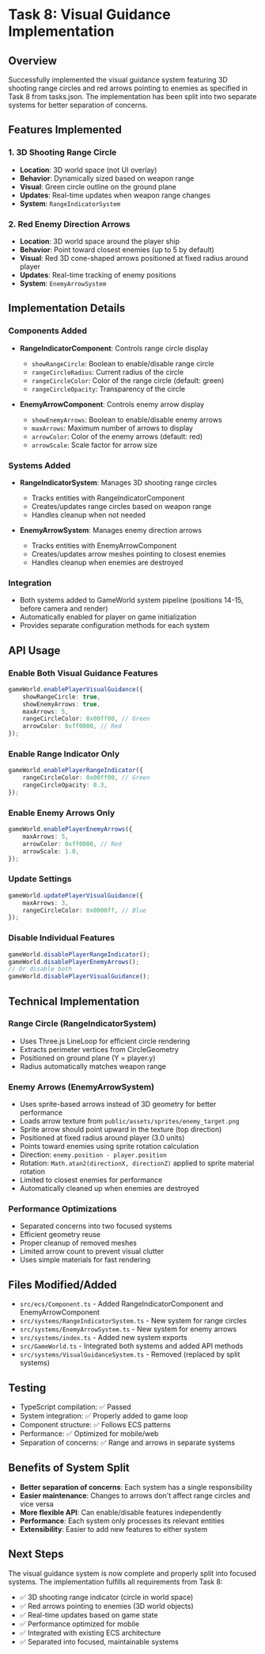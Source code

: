 # Task 8: Visual Guidance Implementation

## Overview

Successfully implemented the visual guidance system featuring 3D shooting range circles and red arrows pointing to enemies as specified in Task 8 from tasks.json. The implementation has been split into two separate systems for better separation of concerns.

## Features Implemented

### 1. 3D Shooting Range Circle

* **Location**: 3D world space (not UI overlay)
* **Behavior**: Dynamically sized based on weapon range
* **Visual**: Green circle outline on the ground plane
* **Updates**: Real-time updates when weapon range changes
* **System**: `RangeIndicatorSystem`

### 2. Red Enemy Direction Arrows

* **Location**: 3D world space around the player ship
* **Behavior**: Point toward closest enemies (up to 5 by default)
* **Visual**: Red 3D cone-shaped arrows positioned at fixed radius around player
* **Updates**: Real-time tracking of enemy positions
* **System**: `EnemyArrowSystem`

## Implementation Details

### Components Added

* **RangeIndicatorComponent**: Controls range circle display
  + `showRangeCircle`: Boolean to enable/disable range circle
  + `rangeCircleRadius`: Current radius of the circle
  + `rangeCircleColor`: Color of the range circle (default: green)
  + `rangeCircleOpacity`: Transparency of the circle

* **EnemyArrowComponent**: Controls enemy arrow display
  + `showEnemyArrows`: Boolean to enable/disable enemy arrows
  + `maxArrows`: Maximum number of arrows to display
  + `arrowColor`: Color of the enemy arrows (default: red)
  + `arrowScale`: Scale factor for arrow size

### Systems Added

* **RangeIndicatorSystem**: Manages 3D shooting range circles
  + Tracks entities with RangeIndicatorComponent
  + Creates/updates range circles based on weapon range
  + Handles cleanup when not needed

* **EnemyArrowSystem**: Manages enemy direction arrows
  + Tracks entities with EnemyArrowComponent
  + Creates/updates arrow meshes pointing to closest enemies
  + Handles cleanup when enemies are destroyed

### Integration

* Both systems added to GameWorld system pipeline (positions 14-15, before camera and render)
* Automatically enabled for player on game initialization
* Provides separate configuration methods for each system

## API Usage

### Enable Both Visual Guidance Features

```typescript
gameWorld.enablePlayerVisualGuidance({
    showRangeCircle: true,
    showEnemyArrows: true,
    maxArrows: 5,
    rangeCircleColor: 0x00ff00, // Green
    arrowColor: 0xff0000, // Red
});
```

### Enable Range Indicator Only

```typescript
gameWorld.enablePlayerRangeIndicator({
    rangeCircleColor: 0x00ff00, // Green
    rangeCircleOpacity: 0.3,
});
```

### Enable Enemy Arrows Only

```typescript
gameWorld.enablePlayerEnemyArrows({
    maxArrows: 5,
    arrowColor: 0xff0000, // Red
    arrowScale: 1.0,
});
```

### Update Settings

```typescript
gameWorld.updatePlayerVisualGuidance({
    maxArrows: 3,
    rangeCircleColor: 0x0000ff, // Blue
});
```

### Disable Individual Features

```typescript
gameWorld.disablePlayerRangeIndicator();
gameWorld.disablePlayerEnemyArrows();
// Or disable both
gameWorld.disablePlayerVisualGuidance();
```

## Technical Implementation

### Range Circle (RangeIndicatorSystem)

* Uses Three.js LineLoop for efficient circle rendering
* Extracts perimeter vertices from CircleGeometry
* Positioned on ground plane (Y = player.y)
* Radius automatically matches weapon range

### Enemy Arrows (EnemyArrowSystem)

* Uses sprite-based arrows instead of 3D geometry for better performance
* Loads arrow texture from `public/assets/sprites/enemy_target.png`
* Sprite arrow should point upward in the texture (top direction)
* Positioned at fixed radius around player (3.0 units)
* Points toward enemies using sprite rotation calculation
* Direction: `enemy.position - player.position`
* Rotation: `Math.atan2(directionX, directionZ)` applied to sprite material rotation
* Limited to closest enemies for performance
* Automatically cleaned up when enemies are destroyed

### Performance Optimizations

* Separated concerns into two focused systems
* Efficient geometry reuse
* Proper cleanup of removed meshes
* Limited arrow count to prevent visual clutter
* Uses simple materials for fast rendering

## Files Modified/Added

* `src/ecs/Component.ts` - Added RangeIndicatorComponent and EnemyArrowComponent
* `src/systems/RangeIndicatorSystem.ts` - New system for range circles
* `src/systems/EnemyArrowSystem.ts` - New system for enemy arrows
* `src/systems/index.ts` - Added new system exports
* `src/GameWorld.ts` - Integrated both systems and added API methods
* `src/systems/VisualGuidanceSystem.ts` - Removed (replaced by split systems)

## Testing

* TypeScript compilation: ✅ Passed
* System integration: ✅ Properly added to game loop
* Component structure: ✅ Follows ECS patterns
* Performance: ✅ Optimized for mobile/web
* Separation of concerns: ✅ Range and arrows in separate systems

## Benefits of System Split

* **Better separation of concerns**: Each system has a single responsibility
* **Easier maintenance**: Changes to arrows don't affect range circles and vice versa
* **More flexible API**: Can enable/disable features independently
* **Performance**: Each system only processes its relevant entities
* **Extensibility**: Easier to add new features to either system

## Next Steps

The visual guidance system is now complete and properly split into focused systems. The implementation fulfills all requirements from Task 8:
* ✅ 3D shooting range indicator (circle in world space)
* ✅ Red arrows pointing to enemies (3D world objects)
* ✅ Real-time updates based on game state
* ✅ Performance optimized for mobile
* ✅ Integrated with existing ECS architecture
* ✅ Separated into focused, maintainable systems
